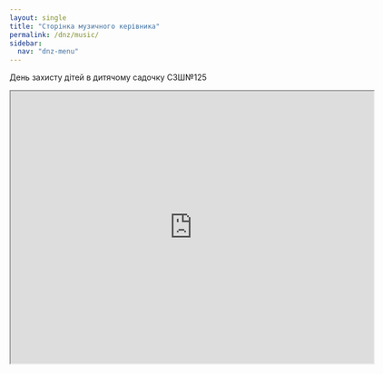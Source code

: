 ```yaml
---
layout: single
title: "Сторінка музичного керівника"
permalink: /dnz/music/
sidebar:
  nav: "dnz-menu"
---
```

День захисту дітей в дитячому садочку СЗШ№125

<iframe src="https://drive.google.com/file/d/14iL_K_RRIETWn016cWv-Een6RnzhT8Qb/preview" width="640" height="480"></iframe>
